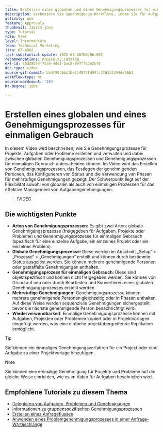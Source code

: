 ```yaml
---
title: Erstellen eines globalen und eines Genehmigungsprozesses für einmaligen Gebrauch
description: Verbessern Sie Genehmigungs-Workflows, indem Sie für Aufgaben, Projekte oder Probleme sowohl globale Genehmigungsprozesse als auch Genehmigungsprozesse für einmaligen Gebrauch nutzen, mehrstufige Genehmigungen implementieren und die Effizienz durch Wiederverwendbarkeit in Projektvorlagen fördern.
activity: use
feature: Approvals
thumbnail: 335225.jpeg
type: Tutorial
role: User
level: Intermediate
team: Technical Marketing
jira: KT-8962
last-substantial-update: 2025-03-26T00:00:00Z
recommendations: noDisplay,catalog
exl-id: 85d28b54-72a6-4dd1-bac8-8e7ffb3e2b76
doc-type: video
source-git-commit: bbdf99c6bc1be714077fd94fc3f8325394de36b3
workflow-type: ht
source-wordcount: '294'
ht-degree: 100%

---
```


# Erstellen eines globalen und eines Genehmigungsprozesses für einmaligen Gebrauch

In diesem Video wird beschrieben, wie Sie Genehmigungsprozesse für Projekte, Aufgaben oder Probleme erstellen und verwalten und dabei zwischen globalen Genehmigungsprozessen und Genehmigungsprozessen für einmaligen Gebrauch unterscheiden können.
Im Video wird das Erstellen von Genehmigungsprozessen, das Festlegen der genehmigenden Personen, das Konfigurieren von Status und die Verwendung von Phasen für mehrstufige Genehmigungen gezeigt.
Der Schwerpunkt liegt auf der Flexibilität sowohl von globalen als auch von einmaligen Prozessen für das effektive Management von Aufgabengenehmigungen.

>[!VIDEO](https://video.tv.adobe.com/v/335225/?quality=12&learn=on&enablevpops=1)

## Die wichtigsten Punkte

* **Arten von Genehmigungsprozessen:** Es gibt zwei Arten: globale Genehmigungsprozesse (freigegeben für Aufgaben, Projekte oder Probleme) und Genehmigungsprozesse für einmaligen Gebrauch (spezifisch für eine einzelne Aufgabe, ein einzelnes Projekt oder ein einzelnes Problem).
* **Globale Genehmigungsprozesse:** Diese werden im Abschnitt „Setup“ > „Prozesse“ > „Genehmigungen“ erstellt und können durch bestimmte Status ausgelöst werden. Sie können mehrere genehmigende Personen oder gestaffelte Genehmigungen enthalten.
* **Genehmigungsprozess für einmaligen Gebrauch:** Diese sind objektspezifisch und können nicht freigegeben werden. Sie können von Grund auf neu oder durch Bearbeiten und Konvertieren eines globalen Genehmigungsprozesses erstellt werden.
* **Mehrstufige Genehmigungen:** Genehmigungsprozesse können mehrere genehmigende Personen gleichzeitig oder in Phasen enthalten. Auf diese Weise werden sequenzielle Genehmigungen sichergestellt, bevor die nächste genehmigende Person benachrichtigt wird.
* **Wiederverwendbarkeit:** Einmalige Genehmigungsprozesse können mit Aufgaben, Projekten oder Problemen kopiert oder in Projektvorlagen eingefügt werden, was eine einfache projektübergreifende Replikation ermöglicht.


>[!TIP]
>
>Sie können ein einmaliges Genehmigungsverfahren für ein Projekt oder eine Aufgabe zu einer Projektvorlage hinzufügen.

>[!NOTE]
>
>Sie können eine einmalige Genehmigung für Projekte und Probleme auf die gleiche Weise einrichten, wie es im Video für Aufgaben beschrieben wird.



## Empfohlene Tutorials zu diesem Thema

* [Delegieren von Aufgaben, Problemen und Genehmigungen](/help/manage-work/approval-processes-and-milestone-paths/delegate-approvals.md)
* [Informationen zu gruppenspezifischen Genehmigungsprozessen](/help/administration-and-setup/approval-processes-and-milestone-paths/group-specific-approval-processes.md)
* [Erstellen eines Anfrageflusses](/help/manage-work/request-queues/create-a-request-flow.md)
* [Anwenden eines Problemgenehmigungsprozesses in einer Anfrage-Warteschlange](/help/manage-work/approval-processes-and-milestone-paths/apply-an-issue-approval-process-in-a-request-queue.md)

